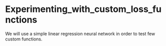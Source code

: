 # Experimenting_with_custom_loss_functions
We will use a simple linear regression neural network in order to test few custom functions.

